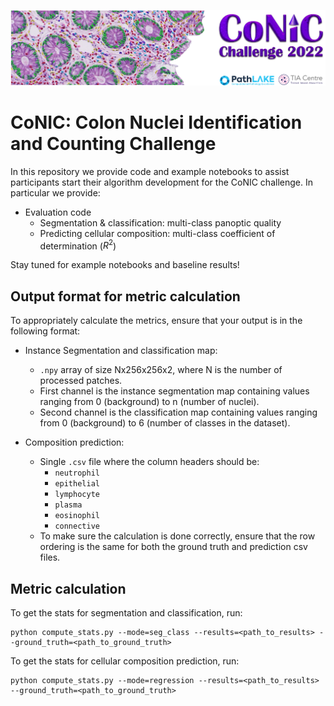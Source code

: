 <p align="center">
  <img src="conic_banner.png">
</p>

# CoNIC: Colon Nuclei Identification and Counting Challenge

In this repository we provide code and example notebooks to assist participants start their algorithm development for the CoNIC challenge. In particular we provide:

- Evaluation code
  - Segmentation & classification: multi-class panoptic quality
  - Predicting cellular composition: multi-class coefficient of determination ($R^2$)

Stay tuned for example notebooks and baseline results!

## Output format for metric calculation

To appropriately calculate the metrics, ensure that your output is in the following format:

- Instance Segmentation and classification map:
    - `.npy` array of size Nx256x256x2, where N is the number of processed patches.
    - First channel is the instance segmentation map containing values ranging from 0 (background) to n (number of nuclei).
    - Second channel is the classification map containing values ranging from 0 (background) to 6 (number of classes in the dataset).
  
- Composition prediction:
  - Single `.csv` file where the column headers should be:
    - `neutrophil`
    - `epithelial`
    - `lymphocyte`
    - `plasma`
    - `eosinophil`
    - `connective`
  - To make sure the calculation is done correctly, ensure that the row ordering is the same for both the ground truth and prediction csv files.

## Metric calculation
  To get the stats for segmentation and classification, run:

  ```
  python compute_stats.py --mode=seg_class --results=<path_to_results> --ground_truth=<path_to_ground_truth>
  ```
  
  To get the stats for cellular composition prediction, run:

  ```
  python compute_stats.py --mode=regression --results=<path_to_results> --ground_truth=<path_to_ground_truth>
  ```

  

